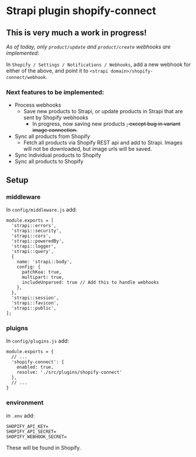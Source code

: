 # Strapi plugin shopify-connect

## This is very much a work in progress!

*As of today, only `product/update` and `product/create` webhooks are implemented:*

In `Shopify / Settings / Notifications / Webhooks`, add a new webhook for either of the above, and point it to `<strapi domain>/shopify-connect/webhook`. 

### Next features to be implemented:

- Process webhooks
  - Save new products to Strapi, or update products in Strapi that are sent by Shopify webhooks
    - In progress, now saving new products ~~, except bug in variant image connection.~~
- Sync all products from Shopify
  - Fetch all products via Shopify REST api and add to Strapi. Images will not be downloaded, but image urls will be saved.
- Sync individual products to Shopify
- Sync all products to Shopify

## Setup

### middleware

In `config/middleware.js` add:

```
module.exports = [
  'strapi::errors',
  'strapi::security',
  'strapi::cors',
  'strapi::poweredBy',
  'strapi::logger',
  'strapi::query',
  {
    name: 'strapi::body',
    config: {
      patchKoa: true,
      multipart: true,
      includeUnparsed: true // Add this to handle webhooks
    },
  },
  'strapi::session',
  'strapi::favicon',
  'strapi::public',
];
```

### pluigns

In `config/plugins.js` add:

```
module.exports = {
  // ...
  'shopify-connect': {
    enabled: true,
    resolve: './src/plugins/shopify-connect'
  },
  // ...
}
```

### environment

in `.env` add:

```
SHOPIFY_API_KEY=
SHOPIFY_API_SECRET=
SHOPIFY_WEBHOOK_SECRET=
```

These will be found in Shopify.